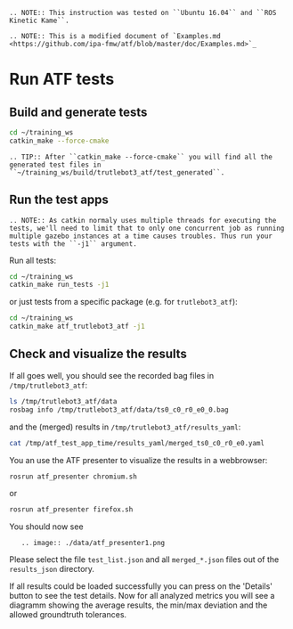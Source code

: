 ```eval_rst
.. NOTE:: This instruction was tested on ``Ubuntu 16.04`` and ``ROS Kinetic Kame``.

.. NOTE:: This is a modified document of `Examples.md <https://github.com/ipa-fmw/atf/blob/master/doc/Examples.md>`_
```
# Run ATF tests

## Build and generate tests
```bash
cd ~/training_ws
catkin_make --force-cmake
```

```eval_rst
.. TIP:: After ``catkin_make --force-cmake`` you will find all the generated test files in ``~/training_ws/build/trutlebot3_atf/test_generated``.
```

## Run the test apps


```eval_rst
.. NOTE:: As catkin normaly uses multiple threads for executing the tests, we'll need to limit that to only one concurrent job as running multiple gazebo instances at a time causes troubles. Thus run your tests with the ``-j1`` argument.
```

Run all tests:
```bash
cd ~/training_ws
catkin_make run_tests -j1
```

or just tests from a specific package (e.g. for `trutlebot3_atf`):

```bash
cd ~/training_ws
catkin_make atf_trutlebot3_atf -j1
```

## Check and visualize the results
If all goes well, you should see the recorded bag files in `/tmp/trutlebot3_atf`:
```bash
ls /tmp/trutlebot3_atf/data
rosbag info /tmp/trutlebot3_atf/data/ts0_c0_r0_e0_0.bag
```
and the (merged) results in `/tmp/trutlebot3_atf/results_yaml`:
```bash
cat /tmp/atf_test_app_time/results_yaml/merged_ts0_c0_r0_e0.yaml
```
You an use the ATF presenter to visualize the results in a webbrowser:
```bash
rosrun atf_presenter chromium.sh
```
or
```bash
rosrun atf_presenter firefox.sh
```

You should now see
```eval_rst
   .. image:: ./data/atf_presenter1.png
```

Please select the file ```test_list.json``` and all ```merged_*.json``` files out of the ```results_json``` directory.

If all results could be loaded successfully you can press on the 'Details' button to see the test details.
Now for all analyzed metrics you will see a diagramm showing the average results, the min/max deviation and the allowed groundtruth tolerances.
